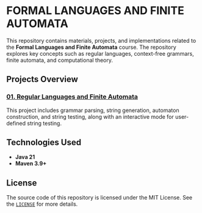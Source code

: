 # **FORMAL LANGUAGES AND FINITE AUTOMATA**

This repository contains materials, projects, and implementations related to the **Formal Languages and Finite Automata** course. The repository explores key concepts such as regular languages, context-free grammars, finite automata, and computational theory.

## **Projects Overview**

### **[01. Regular Languages and Finite Automata](projects/01-regular-grammars)**

This project includes grammar parsing, string generation, automaton construction, and string testing, along with an interactive mode for user-defined string testing.

## **Technologies Used**

- **Java 21**
- **Maven 3.9+**

## **License**

The source code of this repository is licensed under the MIT License. See the [`LICENSE`](LICENSE) for more details.
